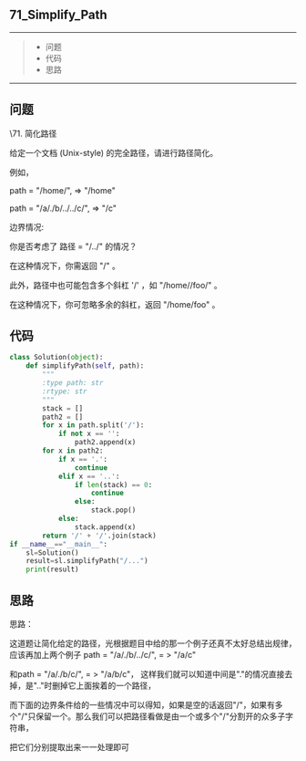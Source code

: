 ## 71_Simplify_Path

---

> * 问题
> * 代码
> * 思路

---

## 问题

\71. 简化路径

给定一个文档 (Unix-style) 的完全路径，请进行路径简化。

例如，

path = "/home/", => "/home"

path = "/a/./b/../../c/", => "/c"

边界情况:

你是否考虑了 路径 = "/../" 的情况？

在这种情况下，你需返回 "/" 。

此外，路径中也可能包含多个斜杠 '/' ，如 "/home//foo/" 。

在这种情况下，你可忽略多余的斜杠，返回 "/home/foo" 。

 

 ## 代码

```python
class Solution(object):
    def simplifyPath(self, path):
        """
        :type path: str
        :rtype: str
        """
        stack = []
        path2 = []
        for x in path.split('/'):
            if not x == '':
                path2.append(x)
        for x in path2:
            if x == '.':
                continue
            elif x == '..':
                if len(stack) == 0:
                    continue
                else:
                    stack.pop()
            else:
                stack.append(x)
        return '/' + '/'.join(stack)
if __name__=="__main__":
    sl=Solution()
    result=sl.simplifyPath("/...")
    print(result)

```

## 思路

思路：

这道题让简化给定的路径，光根据题目中给的那一个例子还真不太好总结出规律，应该再加上两个例子 path = "/a/./b/../c/", = > "/a/c"

和path = "/a/./b/c/", = > "/a/b/c"， 这样我们就可以知道中间是"."的情况直接去掉，是".."时删掉它上面挨着的一个路径，

而下面的边界条件给的一些情况中可以得知，如果是空的话返回"/"，如果有多个"/"只保留一个。那么我们可以把路径看做是由一个或多个"/"分割开的众多子字符串，

把它们分别提取出来一一处理即可